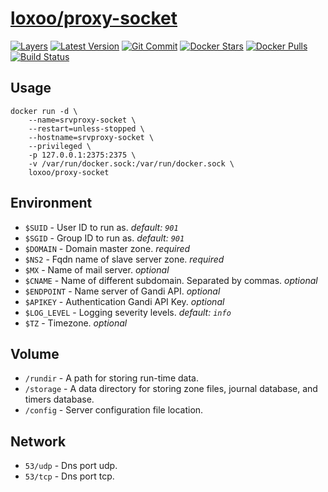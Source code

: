[hub]: https://hub.docker.com/r/loxoo/proxy-socket
[mbdg]: https://microbadger.com/images/loxoo/proxy-socket
[git]: https://github.com/triptixx/proxy-socket
[actions]: https://github.com/triptixx/proxy-socket/actions

# [loxoo/proxy-socket][hub]
[![Layers](https://images.microbadger.com/badges/image/loxoo/proxy-socket.svg)][mbdg]
[![Latest Version](https://images.microbadger.com/badges/version/loxoo/proxy-socket.svg)][hub]
[![Git Commit](https://images.microbadger.com/badges/commit/loxoo/proxy-socket.svg)][git]
[![Docker Stars](https://img.shields.io/docker/stars/loxoo/proxy-socket.svg)][hub]
[![Docker Pulls](https://img.shields.io/docker/pulls/loxoo/proxy-socket.svg)][hub]
[![Build Status](https://github.com/triptixx/proxy-socket/workflows/docker%20build/badge.svg)][actions]

## Usage

```shell
docker run -d \
    --name=srvproxy-socket \
    --restart=unless-stopped \
    --hostname=srvproxy-socket \
    --privileged \
    -p 127.0.0.1:2375:2375 \
    -v /var/run/docker.sock:/var/run/docker.sock \
    loxoo/proxy-socket
```

## Environment

- `$SUID`         - User ID to run as. _default: `901`_
- `$SGID`         - Group ID to run as. _default: `901`_
- `$DOMAIN`       - Domain master zone. _required_
- `$NS2`          - Fqdn name of slave server zone. _required_
- `$MX`           - Name of mail server. _optional_
- `$CNAME`        - Name of different subdomain. Separated by commas. _optional_
- `$ENDPOINT`     - Name server of Gandi API. _optional_
- `$APIKEY`       - Authentication Gandi API Key. _optional_
- `$LOG_LEVEL`    - Logging severity levels. _default: `info`_
- `$TZ`           - Timezone. _optional_

## Volume

- `/rundir`       - A path for storing run-time data.
- `/storage`      - A data directory for storing zone files, journal database, and timers database.
- `/config`       - Server configuration file location.

## Network

- `53/udp`        - Dns port udp.
- `53/tcp`        - Dns port tcp.
